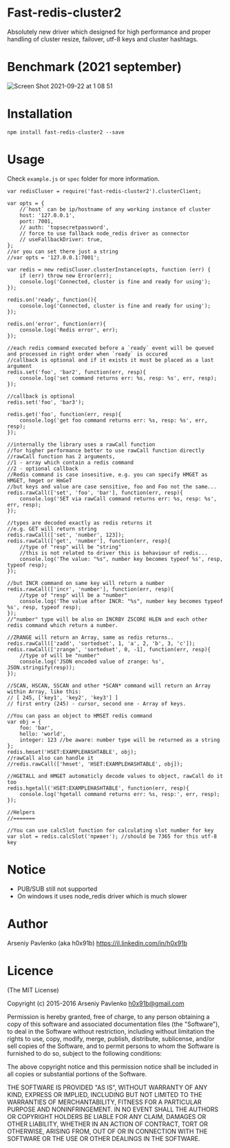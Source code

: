 # Fast-redis-cluster2

Absolutely new driver which designed for high performance and proper handling of cluster resize, failover, utf-8 keys and cluster hashtags.

# Benchmark (2021 september)

![Screen Shot 2021-09-22 at 1 08 51](https://user-images.githubusercontent.com/810011/134256278-d51a6b4f-8555-4291-85a5-df7650ef64ec.jpg)

# Installation

    npm install fast-redis-cluster2 --save

# Usage

Check `example.js` or `spec` folder for more information.

	var redisCluser = require('fast-redis-cluster2').clusterClient;
	
	var opts = {
		//`host` can be ip/hostname of any working instance of cluster
		host: '127.0.0.1',
		port: 7001,
		// auth: 'topsecretpassword',
		// force to use fallback node_redis driver as connector
		// useFallbackDriver: true,
	};
	//or you can set there just a string
	//var opts = '127.0.0.1:7001';
	
	var redis = new redisCluser.clusterInstance(opts, function (err) {
		if (err) throw new Error(err);
		console.log('Connected, cluster is fine and ready for using');
	});
	
	redis.on('ready', function(){
		console.log('Connected, cluster is fine and ready for using');
	});
	
	redis.on('error', function(err){
		console.log('Redis error', err);
	});
	
	//each redis command executed before a `ready` event will be queued and processed in right order when `ready` is occured
	//callback is optional and if it exists it must be placed as a last argument
	redis.set('foo', 'bar2', function(err, resp){
		console.log('set command returns err: %s, resp: %s', err, resp);
	});
	
	//callback is optional
	redis.set('foo', 'bar3');
	
	redis.get('foo', function(err, resp){
		console.log('get foo command returns err: %s, resp: %s', err, resp);
	});
	
	//internally the library uses a rawCall function
	//for higher performance better to use rawCall function directly
	//rawCall function has 2 arguments,
	//1 - array which contain a redis command
	//2 - optional callback
	//Redis command is case insesitive, e.g. you can specify HMGET as HMGET, hmget or HmGeT
	//but keys and value are case sensitive, foo and Foo not the same...
	redis.rawCall(['set', 'foo', 'bar'], function(err, resp){
		console.log('SET via rawCall command returns err: %s, resp: %s', err, resp);
	});
	
	//types are decoded exactly as redis returns it
	//e.g. GET will return string
	redis.rawCall(['set', 'number', 123]);
	redis.rawCall(['get', 'number'], function(err, resp){
		//type of "resp" will be "string"
		//this is not related to driver this is behaviour of redis...
		console.log('The value: "%s", number key becomes typeof %s', resp, typeof resp);
	});
	
	//but INCR command on same key will return a number
	redis.rawCall(['incr', 'number'], function(err, resp){
		//type of "resp" will be a "number"
		console.log('The value after INCR: "%s", number key becomes typeof %s', resp, typeof resp);
	});
	//"number" type will be also on INCRBY ZSCORE HLEN and each other redis command which return a number.
	
	//ZRANGE will return an Array, same as redis returns..
	redis.rawCall(['zadd', 'sortedset', 1, 'a', 2, 'b', 3, 'c']);
	redis.rawCall(['zrange', 'sortedset', 0, -1], function(err, resp){
		//type of will be "number"
		console.log('JSON encoded value of zrange: %s', JSON.stringify(resp));
	});
	
	//SCAN, HSCAN, SSCAN and other *SCAN* command will return an Array within Array, like this:
	// [ 245, ['key1', 'key2', 'key3'] ]
	// first entry (245) - cursor, second one - Array of keys.
	
	//You can pass an object to HMSET redis command
	var obj = {
		foo: 'bar',
		hello: 'world',
		integer: 123 //be aware: number type will be returned as a string
	};
	redis.hmset('HSET:EXAMPLEHASHTABLE', obj);
	//rawCall also can handle it
	//redis.rawCall(['hmset', 'HSET:EXAMPLEHASHTABLE', obj]);
	
	//HGETALL and HMGET automaticly decode values to object, rawCall do it too
	redis.hgetall('HSET:EXAMPLEHASHTABLE', function(err, resp){
		console.log('hgetall command returns err: %s, resp:', err, resp);
	});
	
	//Helpers
	//=======
	
	//You can use calcSlot function for calculating slot number for key
	var slot = redis.calcSlot('привет'); //should be 7365 for this utf-8 key

# Notice

* PUB/SUB still not supported
* On windows it uses node_redis driver which is much slower

# Author

Arseniy Pavlenko (aka h0x91b) https://il.linkedin.com/in/h0x91b

# Licence

(The MIT License)

Copyright (c) 2015-2016 Arseniy Pavlenko h0x91b@gmail.com

Permission is hereby granted, free of charge, to any person obtaining a copy of this software and associated documentation files (the "Software"), to deal in the Software without restriction, including without limitation the rights to use, copy, modify, merge, publish, distribute, sublicense, and/or sell copies of the Software, and to permit persons to whom the Software is furnished to do so, subject to the following conditions:

The above copyright notice and this permission notice shall be included in all copies or substantial portions of the Software.

THE SOFTWARE IS PROVIDED "AS IS", WITHOUT WARRANTY OF ANY KIND, EXPRESS OR IMPLIED, INCLUDING BUT NOT LIMITED TO THE WARRANTIES OF MERCHANTABILITY, FITNESS FOR A PARTICULAR PURPOSE AND NONINFRINGEMENT. IN NO EVENT SHALL THE AUTHORS OR COPYRIGHT HOLDERS BE LIABLE FOR ANY CLAIM, DAMAGES OR OTHER LIABILITY, WHETHER IN AN ACTION OF CONTRACT, TORT OR OTHERWISE, ARISING FROM, OUT OF OR IN CONNECTION WITH THE SOFTWARE OR THE USE OR OTHER DEALINGS IN THE SOFTWARE.

